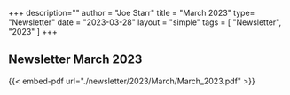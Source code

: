 +++
description=""
author = "Joe Starr"
title = "March 2023"
type= "Newsletter"
date = "2023-03-28"
layout = "simple"
tags = [
"Newsletter",
"2023"
]
+++

## Newsletter March 2023

{{< embed-pdf url="./newsletter/2023/March/March_2023.pdf" >}}

